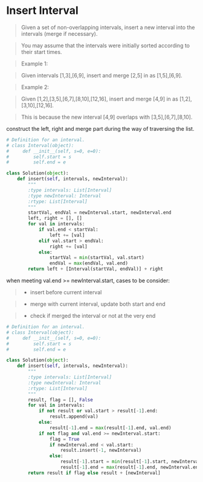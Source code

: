 # Insert Interval

> Given a set of non-overlapping intervals, insert a new interval into the intervals (merge if necessary).

> You may assume that the intervals were initially sorted according to their start times.

> Example 1:

> Given intervals [1,3],[6,9], insert and merge [2,5] in as [1,5],[6,9].

> Example 2:

> Given [1,2],[3,5],[6,7],[8,10],[12,16], insert and merge [4,9] in as [1,2],[3,10],[12,16].

> This is because the new interval [4,9] overlaps with [3,5],[6,7],[8,10].

construct the left, right and merge part during the way of traversing the list.

```Python
# Definition for an interval.
# class Interval(object):
#     def __init__(self, s=0, e=0):
#         self.start = s
#         self.end = e

class Solution(object):
    def insert(self, intervals, newInterval):
        """
        :type intervals: List[Interval]
        :type newInterval: Interval
        :rtype: List[Interval]
        """
        startVal, endVal = newInterval.start, newInterval.end
        left, right = [], []
        for val in intervals:
            if val.end < startVal:
                left += [val]
            elif val.start > endVal:
                right += [val]
            else:
                startVal = min(startVal, val.start)
                endVal = max(endVal, val.end)
        return left + [Interval(startVal, endVal)] + right
```

when meeting val.end >= newInterval.start, cases to be consider:

> * insert before current interval

> * merge with current interval, update both start and end

> * check if merged the interval or not at the very end

```Python
# Definition for an interval.
# class Interval(object):
#     def __init__(self, s=0, e=0):
#         self.start = s
#         self.end = e

class Solution(object):
    def insert(self, intervals, newInterval):
        """
        :type intervals: List[Interval]
        :type newInterval: Interval
        :rtype: List[Interval]
        """
        result, flag = [], False
        for val in intervals:
            if not result or val.start > result[-1].end:
                result.append(val)
            else:
                result[-1].end = max(result[-1].end, val.end)
            if not flag and val.end >= newInterval.start:
                flag = True
                if newInterval.end < val.start:
                    result.insert(-1, newInterval)
                else:
                    result[-1].start = min(result[-1].start, newInterval.start)
                    result[-1].end = max(result[-1].end, newInterval.end)
        return result if flag else result + [newInterval]
```
